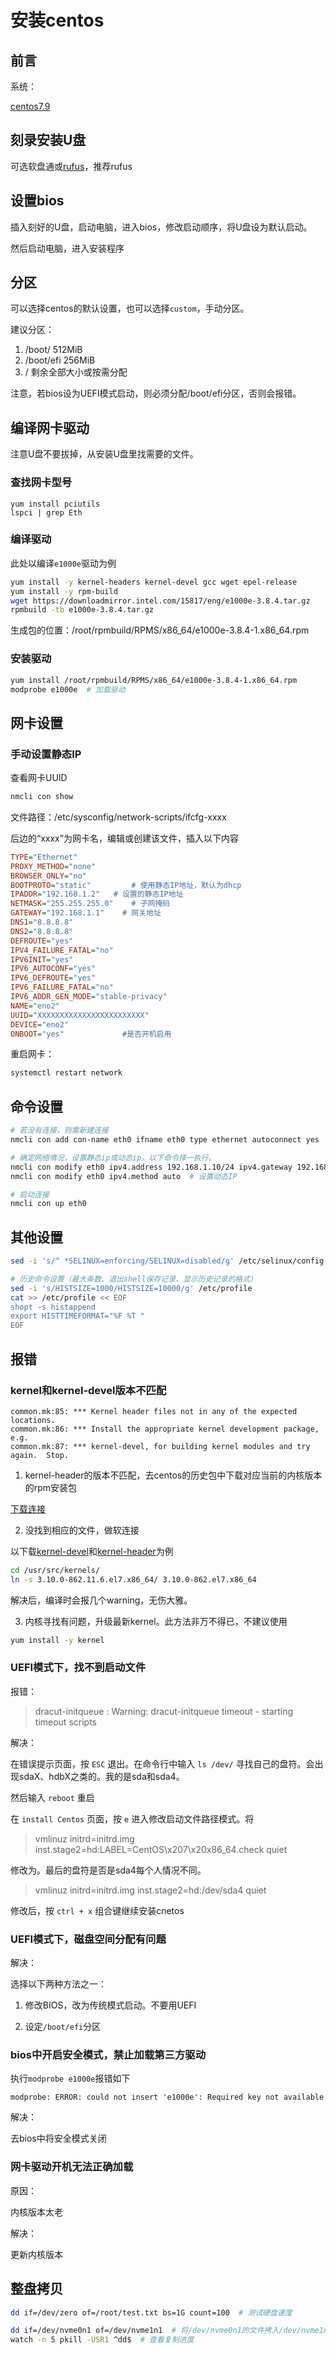 # 安装centos

## 前言

系统：

[centos7.9](http://iso.mirrors.ustc.edu.cn/centos/7.9.2009/isos/x86_64/CentOS-7-x86_64-DVD-2009.iso)

## 刻录安装U盘

可选软盘通或[rufus](https://rufus.ie)，推荐rufus

## 设置bios

插入刻好的U盘，启动电脑，进入bios，修改启动顺序，将U盘设为默认启动。

然后启动电脑，进入安装程序

## 分区

可以选择centos的默认设置，也可以选择`custom`，手动分区。

建议分区：

1. /boot/  512MiB
2. /boot/efi  256MiB
3. /  剩余全部大小或按需分配



注意，若bios设为UEFI模式启动，则必须分配/boot/efi分区，否则会报错。

## 编译网卡驱动

注意U盘不要拔掉，从安装U盘里找需要的文件。

### 查找网卡型号

```
yum install pciutils
lspci | grep Eth
```

### 编译驱动

此处以编译`e1000e`驱动为例

``` bash
yum install -y kernel-headers kernel-devel gcc wget epel-release
yum install -y rpm-build
wget https://downloadmirror.intel.com/15817/eng/e1000e-3.8.4.tar.gz
rpmbuild -tb e1000e-3.8.4.tar.gz
```

生成包的位置：/root/rpmbuild/RPMS/x86_64/e1000e-3.8.4-1.x86_64.rpm

### 安装驱动

```bash
yum install /root/rpmbuild/RPMS/x86_64/e1000e-3.8.4-1.x86_64.rpm
modprobe e1000e  # 加载驱动
```

## 网卡设置

### 手动设置静态IP

查看网卡UUID

```bash
nmcli con show
```

文件路径：/etc/sysconfig/network-scripts/ifcfg-xxxx

后边的“xxxx”为网卡名，编辑或创建该文件，插入以下内容

``` cfg
TYPE="Ethernet"
PROXY_METHOD="none"
BROWSER_ONLY="no"
BOOTPROTO="static"         # 使用静态IP地址，默认为dhcp
IPADDR="192.168.1.2"   # 设置的静态IP地址
NETMASK="255.255.255.0"    # 子网掩码
GATEWAY="192.168.1.1"    # 网关地址
DNS1="8.8.8.8"
DNS2="8.8.8.8"
DEFROUTE="yes"
IPV4_FAILURE_FATAL="no"
IPV6INIT="yes"
IPV6_AUTOCONF="yes"
IPV6_DEFROUTE="yes"
IPV6_FAILURE_FATAL="no"
IPV6_ADDR_GEN_MODE="stable-privacy"
NAME="eno2"
UUID="XXXXXXXXXXXXXXXXXXXXXXXX"
DEVICE="eno2"
ONBOOT="yes"             #是否开机启用
```

重启网卡：

```bash
systemctl restart network
```

## 命令设置

```bash
# 若没有连接，则需新建连接
nmcli con add con-name eth0 ifname eth0 type ethernet autoconnect yes

# 确定网络情况，设置静态ip或动态ip。以下命令择一执行。
nmcli con modify eth0 ipv4.address 192.168.1.10/24 ipv4.gateway 192.168.1.1 ipv4.method manual  # 设置静态ip
nmcli con modify eth0 ipv4.method auto  # 设置动态IP

# 启动连接
nmcli con up eth0
```

## 其他设置

```bash
sed -i 's/^ *SELINUX=enforcing/SELINUX=disabled/g' /etc/selinux/config  # 禁用selinux

# 历史命令设置（最大条数、退出shell保存记录、显示历史记录的格式）
sed -i 's/HISTSIZE=1000/HISTSIZE=10000/g' /etc/profile
cat >> /etc/profile << EOF
shopt -s histappend
export HISTTIMEFORMAT="%F %T "
EOF
```

## 报错

### kernel和kernel-devel版本不匹配

``` eorro
common.mk:85: *** Kernel header files not in any of the expected locations.
common.mk:86: *** Install the appropriate kernel development package, e.g.
common.mk:87: *** kernel-devel, for building kernel modules and try again.  Stop.
```

1. kernel-header的版本不匹配，去centos的历史包中下载对应当前的内核版本的rpm安装包

[下载连接](https://vault.centos.org/7.5.1804/updates/x86_64/Packages/)

2. 没找到相应的文件，做软连接

以下载[kernel-devel](https://vault.centos.org/7.5.1804/updates/x86_64/Packages/kernel-devel-3.10.0-862.11.6.el7.x86_64.rpm)和[kernel-header](https://vault.centos.org/7.5.1804/updates/x86_64/Packages/kernel-headers-3.10.0-862.11.6.el7.x86_64.rpm)为例

``` bash
cd /usr/src/kernels/
ln -s 3.10.0-862.11.6.el7.x86_64/ 3.10.0-862.el7.x86_64
```

解决后，编译时会报几个warning，无伤大雅。

3. 内核寻找有问题，升级最新kernel。此方法非万不得已，不建议使用

``` bash
yum install -y kernel
```


### UEFI模式下，找不到启动文件

报错：

> dracut-initqueue : Warning: dracut-initqueue timeout - starting timeout scripts



解决：

在错误提示页面，按 `ESC` 退出。在命令行中输入 `ls /dev/` 寻找自己的盘符。会出现sdaX、hdbX之类的。我的是sda和sda4。

然后输入 `reboot` 重启 

在 `install Centos` 页面，按 `e` 进入修改启动文件路径模式。将

> vmlinuz initrd=initrd.img inst.stage2=hd:LABEL=CentOS\x207\x20x86_64.check quiet

修改为。最后的盘符是否是sda4每个人情况不同。

> vmlinuz initrd=initrd.img inst.stage2=hd:/dev/sda4 quiet

修改后，按 `ctrl + x` 组合键继续安装cnetos

### UEFI模式下，磁盘空间分配有问题

解决：

选择以下两种方法之一：

1. 修改BIOS，改为传统模式启动。不要用UEFI

2. 设定`/boot/efi`分区


### bios中开启安全模式，禁止加载第三方驱动

执行`modprobe e1000e`报错如下

``` eorro
modprobe: ERROR: could not insert 'e1000e': Required key not available
```



解决：

去bios中将安全模式关闭

### 网卡驱动开机无法正确加载

原因：

内核版本太老



解决：

更新内核版本

## 整盘拷贝

``` bash
dd if=/dev/zero of=/root/test.txt bs=1G count=100  # 测试硬盘速度

dd if=/dev/nvme0n1 of=/dev/nvme1n1  # 将/dev/nvme0n1的文件拷入/dev/nvme1n1
watch -n 5 pkill -USR1 ^dd$  # 查看复制进度
```